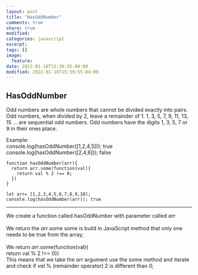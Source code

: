 ```yaml
---
layout: post
title: "HasOddNumber"
comments: true
share: true
modified:
categories: javascript
excerpt:
tags: []
image:
  feature:
date: 2022-01-18T15:39:55-04:00
modified: 2022-01-18T15:39:55-04:00
---
```


## HasOddNumber

Odd numbers are whole numbers that cannot be divided exactly into pairs. Odd numbers, when divided by 2, leave a remainder of 1. 1, 3, 5, 7, 9, 11, 13, 15 … are sequential odd numbers. Odd numbers have the digits 1, 3, 5, 7 or 9 in their ones place.

Example:<br>
console.log(hasOddNumber([1,2,4,5])); true <br>
console.log(hasOddNumber([2,4,6])); false  <br>





~~~
function hasOddNumber(arr){
  return arr.some(function(val){
    return val % 2 !== 0;
  })
}

let arr= [1,2,3,4,5,6,7,8,9,10];
console.log(hasOddNumber(arr)); true

~~~
___
We create a function called hasOddNumber with parameter called *arr* 
<br><br>
We return the *arr*.some some is build in JavaScript method that only one needs to be true from the array;
<br><br>
We return *arr*.some(function(val){ <br> 
  return val %  2 !== 0}) <br>
This means that we take the *arr* argument use the some method and iterate and check if *val* % (remainder operator) 2 is different than 0;<br>
<br><br>
